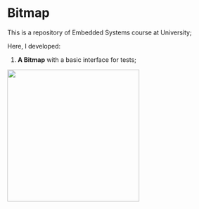 # Bitmap 

  This is a repository of Embedded Systems course at University;
  
  Here, I developed:
  
   1. **A Bitmap** with a basic interface for tests; 
    
   <img src="https://github.com/rafaelfigueredog/EmbeddedSystems/blob/master/bitmap/bitmap.png?raw=true" width="300"/> 
    
    
